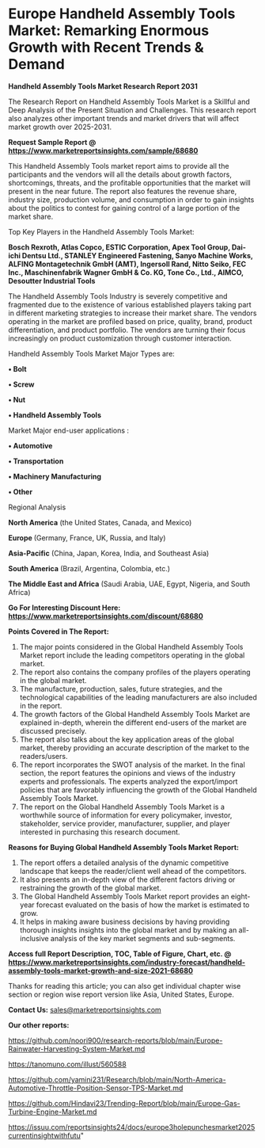 # Europe Handheld Assembly Tools Market: Remarking Enormous Growth with Recent Trends & Demand

<strong>Handheld Assembly Tools Market Research Report 2031</strong>

The Research Report on Handheld Assembly Tools Market is a Skillful and Deep Analysis of the Present Situation and Challenges. This research report also analyzes other important trends and market drivers that will affect market growth over 2025-2031.

<strong>Request Sample Report @ <a href=https://www.marketreportsinsights.com/sample/68680>https://www.marketreportsinsights.com/sample/68680</a></strong>

This Handheld Assembly Tools market report aims to provide all the participants and the vendors will all the details about growth factors, shortcomings, threats, and the profitable opportunities that the market will present in the near future. The report also features the revenue share, industry size, production volume, and consumption in order to gain insights about the politics to contest for gaining control of a large portion of the market share.

Top Key Players in the Handheld Assembly Tools Market:

<strong>Bosch Rexroth, Atlas Copco, ESTIC Corporation, Apex Tool Group, Dai-ichi Dentsu Ltd., STANLEY Engineered Fastening, Sanyo Machine Works, ALFING Montagetechnik GmbH (AMT), Ingersoll Rand, Nitto Seiko, FEC Inc., Maschinenfabrik Wagner GmbH & Co. KG, Tone Co., Ltd., AIMCO, Desoutter Industrial Tools</strong>

The Handheld Assembly Tools Industry is severely competitive and fragmented due to the existence of various established players taking part in different marketing strategies to increase their market share. The vendors operating in the market are profiled based on price, quality, brand, product differentiation, and product portfolio. The vendors are turning their focus increasingly on product customization through customer interaction.

Handheld Assembly Tools Market Major Types are:

<strong>• Bolt

• Screw

• Nut

• Handheld Assembly Tools</strong>

Market Major end-user applications :

<strong>• Automotive

• Transportation

• Machinery Manufacturing

• Other</strong>

Regional Analysis

</u><strong><b>North America</b></strong> (the United States, Canada, and Mexico)

<strong><b>Europe </b></strong>(Germany, France, UK, Russia, and Italy)

<strong><b>Asia-Pacific</b></strong> (China, Japan, Korea, India, and Southeast Asia)

<strong><b>South America</b></strong> (Brazil, Argentina, Colombia, etc.)

<strong><b>The Middle East and Africa</b></strong> (Saudi Arabia, UAE, Egypt, Nigeria, and South Africa)

<strong>Go For Interesting Discount Here: <a href=https://www.marketreportsinsights.com/discount/68680>https://www.marketreportsinsights.com/discount/68680</a></strong>

<strong>Points Covered in The Report:</strong>
<ol>
  <li>The major points considered in the Global Handheld Assembly Tools Market report include the leading competitors operating in the global market.</li>
  <li>The report also contains the company profiles of the players operating in the global market.</li>
  <li>The manufacture, production, sales, future strategies, and the technological capabilities of the leading manufacturers are also included in the report.</li>
  <li>The growth factors of the Global Handheld Assembly Tools Market are explained in-depth, wherein the different end-users of the market are discussed precisely.</li>
  <li>The report also talks about the key application areas of the global market, thereby providing an accurate description of the market to the readers/users.</li>
  <li>The report incorporates the SWOT analysis of the market. In the final section, the report features the opinions and views of the industry experts and professionals. The experts analyzed the export/import policies that are favorably influencing the growth of the Global Handheld Assembly Tools Market.</li>
  <li>The report on the Global Handheld Assembly Tools Market is a worthwhile source of information for every policymaker, investor, stakeholder, service provider, manufacturer, supplier, and player interested in purchasing this research document.</li>
</ol>
<strong>Reasons for Buying Global Handheld Assembly Tools Market Report:</strong>

<ol>
  <li>The report offers a detailed analysis of the dynamic competitive landscape that keeps the reader/client well ahead of the competitors.</li>
  <li>It also presents an in-depth view of the different factors driving or restraining the growth of the global market.</li>
  <li>The Global Handheld Assembly Tools Market report provides an eight-year forecast evaluated on the basis of how the market is estimated to grow.</li>
  <li>It helps in making aware business decisions by having providing thorough insights insights into the global market and by making an all-inclusive analysis of the key market segments and sub-segments.</li>
</ol>
<strong>Access full Report Description, TOC, Table of Figure, Chart, etc. @ <a href=https://www.marketreportsinsights.com/industry-forecast/handheld-assembly-tools-market-growth-and-size-2021-68680>https://www.marketreportsinsights.com/industry-forecast/handheld-assembly-tools-market-growth-and-size-2021-68680</a></strong>


Thanks for reading this article; you can also get individual chapter wise section or region wise report version like Asia, United States, Europe.

<strong>Contact Us:</strong>
sales@marketreportsinsights.com

<strong>Our other reports:</strong>

<a href=https://github.com/noori900/research-reports/blob/main/Europe-Rainwater-Harvesting-System-Market.md>https://github.com/noori900/research-reports/blob/main/Europe-Rainwater-Harvesting-System-Market.md</a>

<a href=https://tanomuno.com/illust/560588>https://tanomuno.com/illust/560588</a>

<a href=https://github.com/yamini231/Research/blob/main/North-America-Automotive-Throttle-Position-Sensor-TPS-Market.md>https://github.com/yamini231/Research/blob/main/North-America-Automotive-Throttle-Position-Sensor-TPS-Market.md</a>

<a href=https://github.com/Hindavi23/Trending-Report/blob/main/Europe-Gas-Turbine-Engine-Market.md>https://github.com/Hindavi23/Trending-Report/blob/main/Europe-Gas-Turbine-Engine-Market.md</a>

<a href=https://issuu.com/reportsinsights24/docs/europe3holepunchesmarket2025currentinsightwithfutu>https://issuu.com/reportsinsights24/docs/europe3holepunchesmarket2025currentinsightwithfutu</a>"
